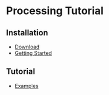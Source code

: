# Processing Tutorial

## Installation
* [Download](https://processing.org/download/)
* [Getting Started](https://processing.org/tutorials/gettingstarted/)

## Tutorial
* [Examples](https://processing.org/examples/)
